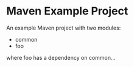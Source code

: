 # Maven Example Project

An example Maven project with two modules:

- common
- foo

where foo has a dependency on common...
